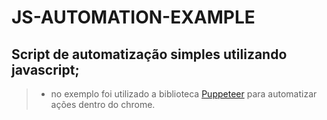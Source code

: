 # JS-AUTOMATION-EXAMPLE

## Script de automatização simples utilizando javascript;

>* no exemplo foi utilizado a biblioteca [Puppeteer](https://github.com/puppeteer/puppeteer) para automatizar
ações dentro do chrome.
